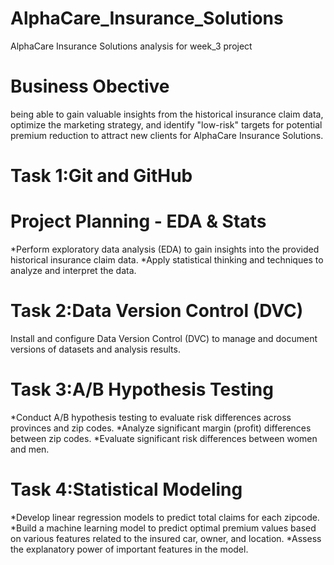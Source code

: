 #  AlphaCare_Insurance_Solutions
  AlphaCare Insurance Solutions analysis for week_3 project
# Business Obective 
 being able to gain valuable insights from the historical insurance claim data, optimize the marketing strategy, and identify "low-risk" targets for potential premium reduction to attract new clients for AlphaCare Insurance Solutions. 

# Task 1:Git and GitHub

 # Project Planning - EDA & Stats
*Perform exploratory data analysis (EDA) to gain insights into the provided historical insurance claim data.
*Apply statistical thinking and techniques to analyze and interpret the data.

# Task 2:Data Version Control (DVC)

Install and configure Data Version Control (DVC) to manage and document versions of datasets and analysis results.

# Task 3:A/B Hypothesis Testing

*Conduct A/B hypothesis testing to evaluate risk differences across provinces and zip codes.
*Analyze significant margin (profit) differences between zip codes.
*Evaluate significant risk differences between women and men.
# Task 4:Statistical Modeling

*Develop linear regression models to predict total claims for each zipcode.
*Build a machine learning model to predict optimal premium values based on various features related to the insured car, owner, and location.
*Assess the explanatory power of important features in the model.